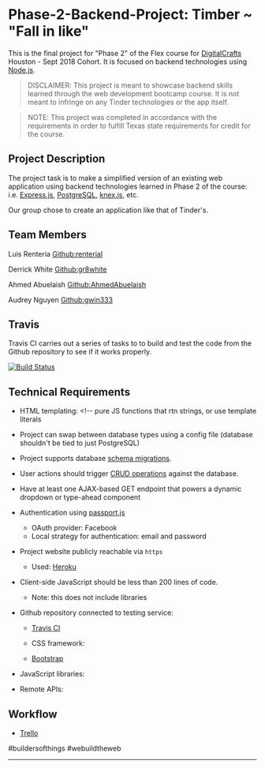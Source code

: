# Phase-2-Backend-Project: Timber ~ "Fall in like"

This is the final project for "Phase 2" of the Flex course for [DigitalCrafts]
Houston - Sept 2018 Cohort. It is focused on backend technologies using [Node.js].

> DISCLAIMER: This project is meant to showcase backend skills learned through the web development bootcamp course.  It is not meant to infringe on any Tinder technologies or the app itself. 

> NOTE: This project was completed in accordance with the requirements in order to fulfill Texas state requirements for credit for the course.

[DigitalCrafts]:https://www.digitalcrafts.com/
[Node.js]:https://nodejs.org/

## Project Description

The project task is to make a simplified version of an existing web application using backend technologies learned in Phase 2 of the course: i.e. [Express.js], [PostgreSQL], [knex.js], etc.

Our group chose to create an application like that of Tinder's.

[express.js]:https://expressjs.com/
[PostgreSQL]:https://www.postgresql.org/
[knex.js]:https://knexjs.org/

## Team Members

Luis Renteria [Github:renterial](https://github.com/renterial)

Derrick White [Github:gr8white](https://github.com/gr8white)

Ahmed Abuelaish [Github:AhmedAbuelaish](https://github.com/AhmedAbuelaish)

Audrey Nguyen [Github:gwin333](https://github.com/gwin333)

## Travis

Travis CI carries out a series of tasks to to build and test the code from the Github repository to see if it works properly.

[![Build Status](https://travis-ci.com/DCPhase2TimberLite/Phase-2-Backend-Project.svg?branch=master)](https://travis-ci.com/DCPhase2TimberLite/Phase-2-Backend-Project)

## Technical Requirements

<!-- Requirements of the project and how our project satisfies them -->

- HTML templating: <!-- pure JS functions that rtn strings, or use template literals
<!-- Mustache, handlebars, ejs, pug, etc. -->

- Project can swap between database types using a config file (database shouldn't be tied to just PostgreSQL)
<!-- use abstraction layer like knex.js or Sequelize -->

- Project supports database [schema migrations](https://en.wikipedia.org/wiki/Schema_migration).

- User actions should trigger [CRUD operations](https://en.wikipedia.org/wiki/Create,_read,_update_and_delete) against the database.

- Have at least one AJAX-based GET endpoint that powers a dynamic dropdown or type-ahead component

- Authentication using [passport.js](http://www.passportjs.org/)
  - OAuth provider:  Facebook
  - Local strategy for authentication: email and password

- Project website publicly reachable via `https`
  - Used: [Heroku](https://www.heroku.com/)

- Client-side JavaScript should be less than 200 lines of code.
  - Note: this does not include libraries

- Github repository connected to testing service:
  - [Travis CI](https://travis-ci.org/)

  - CSS framework:
  - [Bootstrap](http://getbootstrap.com/)

- JavaScript libraries:

- Remote APIs:

## Workflow 

- [Trello](https://trello.com/b/EgTR8BAy/workflow)


#buildersofthings #webuildtheweb

--------------------------------------------------------------------------------

